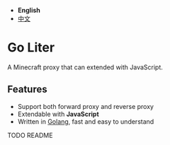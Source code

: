 
- **English**
- [中文](./README_zh.MD)

# Go Liter

A Minecraft proxy that can extended with JavaScript.

## Features

- Support both forward proxy and reverse proxy
- Extendable with **JavaScript**
- Written in [Golang](https://go.dev/), fast and easy to understand


TODO README
